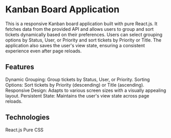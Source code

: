 # Kanban Board Application

This is a responsive Kanban board application built with pure React.js. It fetches data from the provided API and allows users to group and sort tickets dynamically based on their preferences. Users can select grouping options by Status, User, or Priority and sort tickets by Priority or Title. The application also saves the user's view state, ensuring a consistent experience even after page reloads.

## Features

Dynamic Grouping: Group tickets by Status, User, or Priority.
Sorting Options: Sort tickets by Priority (descending) or Title (ascending).
Responsive Design: Adapts to various screen sizes with a visually appealing layout.
Persistent State: Maintains the user's view state across page reloads.

## Technologies

React.js
Pure CSS
